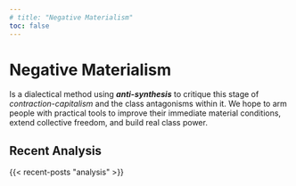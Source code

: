 ```yaml
---
# title: "Negative Materialism"
toc: false
---
```

<h1 class="site_title">
  <span class="blur">Negative</span>
  <span class="blur">Materialism</span>
</h1>

Is a dialectical method using ***anti-synthesis*** to critique this stage of _contraction-capitalism_ and the class antagonisms within it. We hope to arm people with practical tools to improve their immediate material conditions, extend collective freedom, and build real class power.

## Recent Analysis
{{< recent-posts "analysis" >}}
